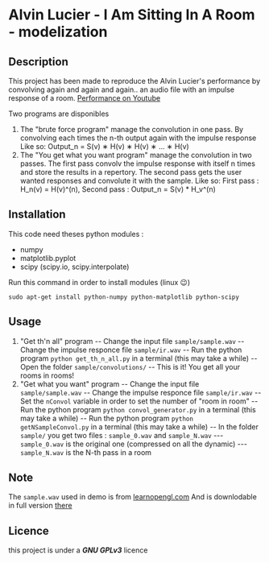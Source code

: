 # Alvin Lucier - I Am Sitting In A Room - modelization
## Description
This project has been made to reproduce the Alvin Lucier's performance by convolving again and again and again.. an audio file with an impulse response of a room.
[Performance on Youtube](https://www.youtube.com/watch?v=fAxHlLK3Oyk)

Two programs are disponibles
1. The "brute force program" manage the convolution in one pass. By convolving each times the n-th output again with the impulse response Like so: Output_n = S(v) ∗ H(v) ∗ H(v) ∗ ... ∗ H(v)
2. The "You get what you want program" manage the convolution in two passes. The first pass convolv the impulse response with itself n times and store the results in a repertory. The second pass gets the user wanted responses and convolute it with the sample. Like so:
First pass : H_n(v) = H(v)^(n), Second pass : Output_n = S(v) * H_v^(n)

## Installation
This code need theses python modules :
- numpy
- matplotlib.pyplot
- scipy (scipy.io, scipy.interpolate)

Run this command in order to install modules (linux :wink:)
```
sudo apt-get install python-numpy python-matplotlib python-scipy
```
## Usage
1. "Get th'n all" program
-- Change the input file `sample/sample.wav`
-- Change the impulse responce file `sample/ir.wav`
-- Run the python program `python get_th_n_all.py` in a terminal (this may take a while)
-- Open the folder `sample/convolutions/`
-- This is it! You get all your rooms in rooms!
2. "Get what you want" program
-- Change the input file `sample/sample.wav`
-- Change the impulse responce file `sample/ir.wav`
-- Set the `nConvol` variable in order to set the number of "room in room"
-- Run the python program `python convol_generator.py` in a terminal (this may take a while)
-- Run the python program `python getNSampleConvol.py` in a terminal (this may take a while)
-- In the folder `sample/` you get two files : `sample_0.wav` and `sample_N.wav`
--- `sample_0.wav` is the original one (compressed on all the dynamic)
--- `sample_N.wav` is the N-th pass in a room 
## Note
The `sample.wav` used in demo is from [learnopengl.com](https://learnopengl.com/)
And is downlodable in full version [there](https://learnopengl.com/audio/in-practice/breakout/breakout.mp3)
## Licence
this project is under a ***GNU GPLv3*** licence
